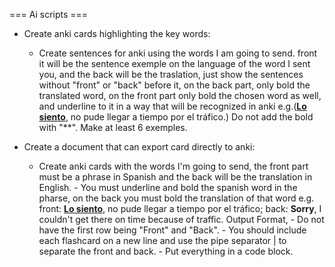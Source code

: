 === Ai scripts ===

- Create anki cards highlighting the key words:
    - Create sentences for anki using the words I am going to send. front it will be the sentence exemple on the language of the word I sent you, and the back will be the traslation, just show the sentences without "front" or "back" before it, on the back part, only bold the translated word, on the front part only bold the chosen word as well, and underline to it in a way that will be recognized in anki e.g.(<u><b>Lo siento</b></u>, no pude llegar a tiempo por el tráfico.) Do not add the bold with "**". Make at least 6 exemples.

- Create a document that can export card directly to anki:
    - Create anki cards with the words I'm going to send, the front part must be a phrase in Spanish and the back will be the translation in English. - You must underline and bold the spanish word in the pharse, on the back you must bold the translation of that word e.g. front: <u><b>Lo siento</b></u>, no pude llegar a tiempo por el tráfico; back: <b>Sorry</b>, I couldn't get there on time because of traffic. Output Format, - Do not have the first row being "Front" and "Back". - You should include each flashcard on a new line and use the pipe separator | to separate the front and back. - Put everything in a code block.
